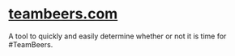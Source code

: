 [teambeers.com](http://teambeers.com)
=============

A tool to quickly and easily determine whether or not it is time for #TeamBeers.
